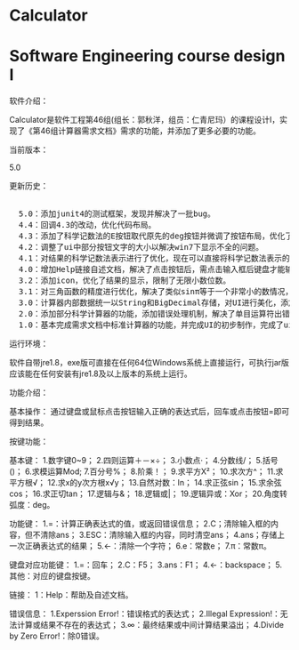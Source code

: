 # Calculator
Software Engineering course design I
==
软件介绍：
  
   Calculator是软件工程第46组(组长：郭秋洋，组员：仁青尼玛）的课程设计I，实现了《第46组计算器需求文档》需求的功能，并添加了更多必要的功能。

当前版本：

   5.0

更新历史： 
<pre> 
  5.0：添加junit4的测试框架，发现并解决了一批bug。 
  4.4：回调4.3的改动，优化代码布局。
  4.3：添加了科学记数法的E按钮取代原先的deg按钮并微调了按钮布局，优化了科学记数法的计算。
  4.2：调整了ui中部分按钮文字的大小以解决win7下显示不全的问题。
  4.1：对结果的科学记数法表示进行了优化，现在可以直接将科学记数法表示的表达式进行计算。
  4.0：增加Help链接自述文档，解决了点击按钮后，需点击输入框后键盘才能输入的问题。
  3.2：添加icon，优化了结果的显示，限制了无限小数位数。
  3.1：对三角函数的精度进行优化，解决了类似sinπ等于一个非常小的数情况，取消MC，MR，MS等按钮。
  3.0：计算器内部数据统一以String和BigDecimal存储，对UI进行美化，添加背景图片，按钮特效等。
  2.0：添加部分科学计算器的功能，添加错误处理机制，解决了单目运算符出错的bug，安装包集成jre环境。
  1.0：基本完成需求文档中标准计算器的功能，并完成UI的初步制作，完成了ui部件与后台事物的绑定。
</pre>
运行环境：
  
  软件自带jre1.8，exe版可直接在任何64位Windows系统上直接运行，可执行jar版应该能在任何安装有jre1.8及以上版本的系统上运行。

功能介绍：

基本操作：
  通过键盘或鼠标点击按钮输入正确的表达式后，回车或点击按钮=即可得到结果。

按键功能：

基本键： 
  1.数字键0~9；
  2.四则运算＋－×÷；
  3.小数点·；
  4.分数线/；
  5.括号()；
  6.求模运算Mod;
  7.百分号%；
  8.阶乘！；
  9.求平方X²；
  10.求次方^；
  11.求平方根√；
  12.求x的y次方根x√y；
  13.自然对数：ln；
  14.求正弦sin；
  15.求余弦cos；
  16.求正切tan；
  17.逻辑与&；
  18.逻辑或|；
  19.逻辑异或：Xor；
  20.角度转弧度：deg。

功能键：
  1.=：计算正确表达式的值，或返回错误信息；
  2.C；清除输入框的内容，但不清除ans；
  3.ESC：清除输入框的内容，同时清空ans；
  4.ans；存储上一次正确表达式的结果；
  5.←：清除一个字符；
  6.e：常数e；
  7.π：常数π。

键盘对应功能键：
  1.=：回车；
  2.C：F5；
  3.ans：F1；
  4.←：backspace；
  5.其他：对应的键盘按键。

链接：
  1：Help：帮助及自述文档。

错误信息：
  1.Experssion Error!：错误格式的表达式；
  2.Illegal Expression!：无法计算或结果不存在的表达式；
  3.∞：最终结果或中间计算结果溢出；
  4.Divide by Zero Error!：除0错误。
